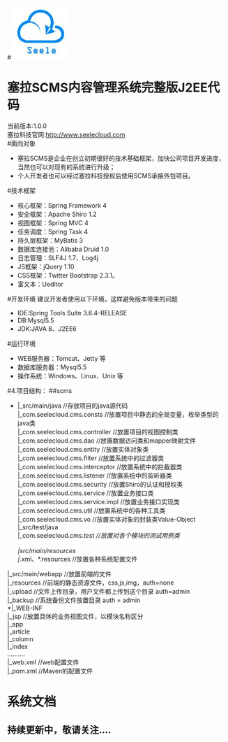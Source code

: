 #![seelecloud](https://github.com/virgoservice/scms/blob/release/logo.jpg)
# 塞拉SCMS内容管理系统完整版J2EE代码
当前版本:1.0.0<br/>
塞拉科技官网:http://www.seelecloud.com<br/>
#面向对象
* 塞拉SCMS是企业在创立初期很好的技术基础框架，加快公司项目开发进度，当然也可以对现有的系统进行升级；
* 个人开发者也可以经过塞拉科技授权后使用SCMS承接外包项目。

#技术框架
* 核心框架：Spring Framework 4
* 安全框架：Apache Shiro 1.2
* 视图框架：Spring MVC 4
* 任务调度：Spring Task 4
* 持久层框架：MyBatis 3
* 数据库连接池：Alibaba Druid 1.0
* 日志管理：SLF4J 1.7、Log4j
* JS框架：jQuery 1.10
* CSS框架：Twitter Bootstrap 2.3.1。
* 富文本：Ueditor

#开发环境
建议开发者使用以下环境，这样避免版本带来的问题
* IDE:Spring Tools Suite 3.6.4-RELEASE
* DB:Mysql5.5
* JDK:JAVA 8、J2EE6

#运行环境
* WEB服务器：Tomcat、Jetty 等
* 数据库服务器：Mysql5.5
* 操作系统：Windows、Linux、Unix 等

#4.项目结构：
##scms
* |_src/main/java    //存放项目的java源代码<br/>
|_com.seelecloud.cms.consts     //放置项目中静态的全局变量，枚举类型的java类<br/>
|_com.seelecloud.cms.controller	//放置项目的视图控制类	<br/>
|_com.seelecloud.cms.dao      //放置数据访问类和mapper映射文件<br/>
|_com.seelecloud.cms.entity		//放置实体对象类<br/>
|_com.seelecloud.cms.filter     //放置系统中的过滤器类<br/>
|_com.seelecloud.cms.interceptor  //放置系统中的拦截器类<br/>
|_com.seelecloud.cms.listener	//放置系统中的监听器类<br/>
|_com.seelecloud.cms.security	//放置Shiro的认证和授权类<br/>
|_com.seelecloud.cms.service	//放置业务接口类<br/>
|_com.seelecloud.cms.service.impl //放置业务接口实现类<br/>
|_com.seelecloud.cms.util		//放置系统中的各种工具类<br/>
|_com.seelecloud.cms.vo      //放置实体对象的封装类Value-Object<br/>
 |_src/test/java<br/>
    |_com.seelecloud.cms.*test   //放置对各个模块的测试用例类<br/>   
 |_src/main/resources<br/>
    |_*.xml、*.resources        //放置各种系统配置文件<br/>

 |_src/main/webapp			//放置前端的文件<br/>
  |_resources				//前端的静态资源文件，css,js,img，auth=none<br/>
  |_upload                //文件上传目录，用户文件都上传到这个目录 auth=admin<br/>
  |_backup					//系统备份文件放置目录 auth = admin<br/>
*|_WEB-INF<br/>
  |_jsp					//放置具体的业务视图文件，以模块名称区分<br/>
    |_app<br/>
    |_article<br/>
    |_column<br/>
    |_index<br/>
    ..........<br/>
    |_web.xml           //web配置文件<br/>
|_pom.xml              //Maven的配置文件<br/>

# 系统文档
## 持续更新中，敬请关注....
